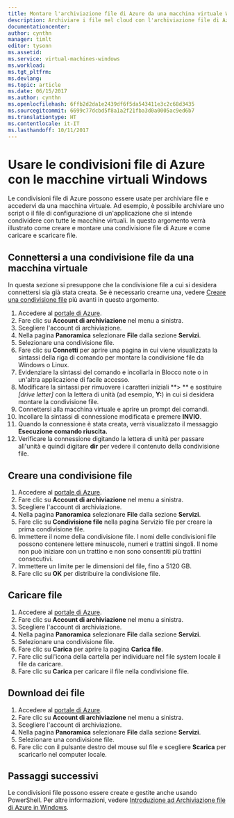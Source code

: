 ```yaml
---
title: Montare l'archiviazione file di Azure da una macchina virtuale Windows di Azure | Microsoft Docs
description: Archiviare i file nel cloud con l'archiviazione file di Azure e montare la condivisione file nel cloud da una macchina virtuale (VM) Azure.
documentationcenter: 
author: cynthn
manager: timlt
editor: tysonn
ms.assetid: 
ms.service: virtual-machines-windows
ms.workload: 
ms.tgt_pltfrm: 
ms.devlang: 
ms.topic: article
ms.date: 06/15/2017
ms.author: cynthn
ms.openlocfilehash: 6ffb2d2da1e2439df6f5da543411e3c2c68d3435
ms.sourcegitcommit: 6699c77dcbd5f8a1a2f21fba3d0a0005ac9ed6b7
ms.translationtype: HT
ms.contentlocale: it-IT
ms.lasthandoff: 10/11/2017
---
```

# <a name="use-azure-file-shares-with-windows-vms"></a>Usare le condivisioni file di Azure con le macchine virtuali Windows 

Le condivisioni file di Azure possono essere usate per archiviare file e accedervi da una macchina virtuale. Ad esempio, è possibile archiviare uno script o il file di configurazione di un'applicazione che si intende condividere con tutte le macchine virtuali. In questo argomento verrà illustrato come creare e montare una condivisione file di Azure e come caricare e scaricare file.

## <a name="connect-to-a-file-share-from-a-vm"></a>Connettersi a una condivisione file da una macchina virtuale

In questa sezione si presuppone che la condivisione file a cui si desidera connettersi sia già stata creata. Se è necessario crearne una, vedere [Creare una condivisione file](#create-a-file-share) più avanti in questo argomento.

1. Accedere al [portale di Azure](https://portal.azure.com).
2. Fare clic su **Account di archiviazione** nel menu a sinistra.
3. Scegliere l'account di archiviazione.
4. Nella pagina **Panoramica** selezionare **File** dalla sezione **Servizi**.
5. Selezionare una condivisione file.
6. Fare clic su **Connetti** per aprire una pagina in cui viene visualizzata la sintassi della riga di comando per montare la condivisione file da Windows o Linux.
7. Evidenziare la sintassi del comando e incollarla in Blocco note o in un'altra applicazione di facile accesso. 
8. Modificare la sintassi per rimuovere i caratteri iniziali **> ** e sostituire *[drive letter]* con la lettera di unità (ad esempio, **Y:**) in cui si desidera montare la condivisione file.
8. Connettersi alla macchina virtuale e aprire un prompt dei comandi.
9. Incollare la sintassi di connessione modificata e premere **INVIO**.
10. Quando la connessione è stata creata, verrà visualizzato il messaggio **Esecuzione comando riuscita.**
11. Verificare la connessione digitando la lettera di unità per passare all'unità e quindi digitare **dir** per vedere il contenuto della condivisione file.



## <a name="create-a-file-share"></a>Creare una condivisione file 
1. Accedere al [portale di Azure](https://portal.azure.com).
2. Fare clic su **Account di archiviazione** nel menu a sinistra.
3. Scegliere l'account di archiviazione.
4. Nella pagina **Panoramica** selezionare **File** dalla sezione **Servizi**.
5. Fare clic su **Condivisione file** nella pagina Servizio file per creare la prima condivisione file.
6. Immettere il nome della condivisione file. I nomi delle condivisioni file possono contenere lettere minuscole, numeri e trattini singoli. Il nome non può iniziare con un trattino e non sono consentiti più trattini consecutivi. 
7. Immettere un limite per le dimensioni del file, fino a 5120 GB.
8. Fare clic su **OK** per distribuire la condivisione file.
   
## <a name="upload-files"></a>Caricare file
1. Accedere al [portale di Azure](https://portal.azure.com).
2. Fare clic su **Account di archiviazione** nel menu a sinistra.
3. Scegliere l'account di archiviazione.
4. Nella pagina **Panoramica** selezionare **File** dalla sezione **Servizi**.
5. Selezionare una condivisione file.
6. Fare clic su **Carica** per aprire la pagina **Carica file**.
7. Fare clic sull'icona della cartella per individuare nel file system locale il file da caricare.   
8. Fare clic su **Carica** per caricare il file nella condivisione file.

## <a name="download-files"></a>Download dei file
1. Accedere al [portale di Azure](https://portal.azure.com).
2. Fare clic su **Account di archiviazione** nel menu a sinistra.
3. Scegliere l'account di archiviazione.
4. Nella pagina **Panoramica** selezionare **File** dalla sezione **Servizi**.
5. Selezionare una condivisione file.
6. Fare clic con il pulsante destro del mouse sul file e scegliere **Scarica** per scaricarlo nel computer locale.
   

## <a name="next-steps"></a>Passaggi successivi

Le condivisioni file possono essere create e gestite anche usando PowerShell. Per altre informazioni, vedere [Introduzione ad Archiviazione file di Azure in Windows](../../storage/files/storage-dotnet-how-to-use-files.md).
